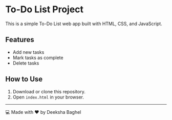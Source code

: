 # To-Do List Project

This is a simple To-Do List web app built with HTML, CSS, and JavaScript.

## Features
- Add new tasks
- Mark tasks as complete
- Delete tasks

## How to Use
1. Download or clone this repository.
2. Open `index.html` in your browser.

---

💻 Made with ❤️ by Deeksha Baghel
